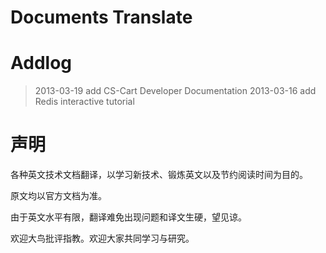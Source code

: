 Documents Translate
===================

Addlog
===================
>2013-03-19 add CS-Cart Developer Documentation
>2013-03-16 add Redis interactive tutorial


声明
===================
各种英文技术文档翻译，以学习新技术、锻炼英文以及节约阅读时间为目的。

原文均以官方文档为准。

由于英文水平有限，翻译难免出现问题和译文生硬，望见谅。

欢迎大鸟批评指教。欢迎大家共同学习与研究。
